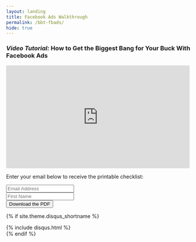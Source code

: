 ```yaml
---
layout: landing
title: Facebook Ads Walkthrough
permalink: /bbt-fbads/
hide: true
---
```


<div class="container-fluid">
            <div id="invite-header" class="row">
            <h3><em>Video Tutorial:</em> How to Get the Biggest Bang for Your Buck With Facebook Ads</h3>
            </div>

<article>
<div class="vid-wrapper">
<iframe src="https://player.vimeo.com/video/135945510?title=0&byline=0&portrait=0" width="500" height="281" frameborder="0" webkitallowfullscreen mozallowfullscreen allowfullscreen></iframe>
</div>

  <div class="h-subscribe">
  <p>Enter your email below to receive the printable checklist:</p>
         <!-- Begin MailChimp Signup Form -->
<div id="mc_embed_signup" class="horizontal">
<form action="//persuasiveblog.us2.list-manage.com/subscribe/post?u=75b9df90ac1215bc15b44301c&amp;id=d70844b4d1" method="post" id="mc-embedded-subscribe-form" name="mc-embedded-subscribe-form" class="validate" target="_blank" novalidate>
    <div id="mc_embed_signup_scroll">
<div class="mc-field-group">
	<input type="email" value="" name="EMAIL" class="required email" id="mce-EMAIL" placeholder="Email Address">
</div>
        <div class="clear"></div>
<div class="mc-field-group">
	<input type="text" value="" name="FNAME" class="required" id="mce-FNAME" placeholder="First Name">
</div>
	<div id="mce-responses" class="clear">
		<div class="response" id="mce-error-response" style="display:none"></div>
		<div class="response" id="mce-success-response" style="display:none"></div>
	</div>    <!-- real people should not fill this in and expect good things - do not remove this or risk form bot signups-->
    <div style="position: absolute; left: -5000px;"><input type="text" name="b_75b9df90ac1215bc15b44301c_da4fddc829" tabindex="-1" value=""></div>
    <div class="clear"><input type="submit" value="Download the PDF" name="subscribe" id="mc-embedded-subscribe" class="button"></div>
    </div>
</form>
</div>
<!--End mc_embed_signup-->
</div>

</article>


<!-- Disqus -->
{% if site.theme.disqus_shortname %}
<div class="comments">
  {% include disqus.html %}
</div>
{% endif %}
</div>